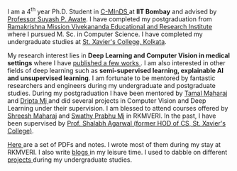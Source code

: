 I am a 4<sup>th</sup> year Ph.D. Student in <a href="https://www.minds.iitb.ac.in/index.php/people/students/phd-students" target="_blank"> C-MInDS </a> at **IIT Bombay** and advised by <a id="bold_id" href="https://www.cse.iitb.ac.in/~suyash/index.html" target="_blank"> Professor Suyash P. Awate</a>. I have completed my postgraduation from <a href="http://cs.rkmvu.ac.in/" target="_blank" > Ramakrishna Mission Vivekananda Educational  and Research Institute </a> where I pursued M. Sc. in Computer Science. I have completed my undergraduate studies at <a href="https://www.sxccal.edu/" target="_blank" > St. Xavier's College, Kolkata</a>. 

My research interest lies in **Deep Learning and Computer Vision in medical settings** where I have <a href="https://jimut123.github.io/publications.html" target="_blank"> published a few works </a>. I am also interested in other fields of deep learning such as **semi-supervised learning, explainable AI and unsupervised learning**.  I am fortunate to be mentored by fantastic researchers and engineers during my undergraduate and postgraduate studies. During my postgraduation I have been mentored by <a href="https://cse.buffalo.edu/~tamaltan/welcome/welcome.html" target="_blank" id="bold_id" alt="Tamal's Buffalo Website" > Tamal </a> <a href="http://cs.rkmvu.ac.in/~tamal/"  target="_blank" id="bold_id" alt="Tamal's Buffalo Website"> Maharaj </a> and <a href="https://web.archive.org/web/20200624004219/http://www2.eng.ox.ac.uk/civil/efm/people/dripta-sarkar" target="_blank" id="bold_id" alt="Dripta's oxford Website" >  Dripta Mj </a> and did several projects in Computer Vision and Deep Learning under their supervision. I am blessed to attend courses offered by <a href="https://www.iitk.ac.in/dora/profile/Prof-Shreesh-Jadhav" target="_blank" id="bold_id" alt="Sarvo is god" > Shreesh </a> <a href="http://cs.rkmvu.ac.in/~shreesh/" target="_blank" id="bold_id" alt="Sarvo"> Maharaj</a> and <a href="http://cs.rkmvu.ac.in/~swat/" id="bold_id" target="_blank" alt="swat"> Swathy Prabhu Mj</a> in RKMVERI. In the past, I have been supervised by <a href="https://www.sxccal.edu/wp-content/uploads/2020/01/ShalabhAgarwal.pdf" id="bold_id" target="_blank"> Prof. Shalabh Agarwal (former HOD of CS, St. Xavier's College)</a>. 

<a href="https://jimut123.github.io/blogs/JBP_Scripts.html" alt="JBP Scripts" target="_blank" id="bold_id" > Here </a> are a set of PDFs and notes. 
I wrote most of them during my stay at RKMVERI. I also write <a href="https://jimut123.github.io/blog.html" target="_blank"> blogs </a> in my leisure time. I used to dabble on different <a href="https://jimut123.github.io/projects.html" target="_blank"> projects <a> during my undergraduate studies.

<!--
<p align="left"> <img src="https://komarev.com/ghpvc/?username=jimut123" alt="jimut123" /> </p>

<p align="center">
  <img src="https://www.vectorlogo.zone/logos/linux/linux-icon.svg" alt="linux" width="40" height="40"/>
  <img src="https://www.vectorlogo.zone/logos/python/python-icon.svg" alt="python" width="40" height="40"/>
  <img src="https://www.vectorlogo.zone/logos/pytorch/pytorch-icon.svg" alt="pytorch" width="40" height="40"/> 
  <img src="https://www.vectorlogo.zone/logos/tensorflow/tensorflow-icon.svg" alt="tensorflow" width="40" height="40"/> 
  <img src="https://github.com/valohai/ml-logos/blob/master/keras.svg" alt="keras" width="40" height="40"/> 
</p>

<p align="center">&nbsp;<img align="center" src="https://github-readme-stats.vercel.app/api?username=Jimut123&show_icons=true&hide_border=true&hide_title=true&include_all_commits=true" alt="jimut123" /></p>


![snake gif](https://github.com/Jimut123/Jimut123/blob/output/github-contribution-grid-snake.gif)
-->

<!--
**Jimut123/Jimut123** is a ✨ _special_ ✨ repository because its `README.md` (this file) appears on your GitHub profile.

Here are some ideas to get you started:

- 🔭 I’m currently working on ...
- 🌱 I’m currently learning ...
- 👯 I’m looking to collaborate on ...
- 🤔 I’m looking for help with ...
- 💬 Ask me about ...
- 📫 How to reach me: ...
- 😄 Pronouns: ...
- ⚡ Fun fact: ...
-->
